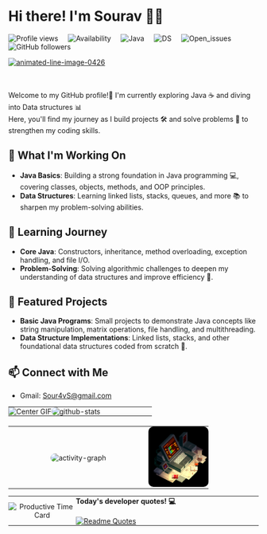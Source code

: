 # Hi there! I'm Sourav 👋✨

![Profile views](https://komarev.com/ghpvc/?username=Sour4vS&color=blue) &nbsp;&nbsp;&nbsp; ![Availability](https://img.shields.io/badge/Status-Active-green) &nbsp;&nbsp;&nbsp; ![Java](https://img.shields.io/badge/Java-Beginner-orange) &nbsp;&nbsp;&nbsp; ![DS](https://img.shields.io/badge/Data_Structures-Beginner-blue) &nbsp;&nbsp;&nbsp; ![Open_issues](https://img.shields.io/github/issues/Sour4vS/REPOSITORY_NAME?color=red) &nbsp;&nbsp;&nbsp; ![GitHub followers](https://img.shields.io/github/followers/Sour4vS?label=Followers&color=yellow)

<a href="https://www.animatedimages.org/cat-lines-562.htm">
  <img src="https://www.animatedimages.org/data/media/562/animated-line-image-0426.gif" 
       border="0" 
       alt="animated-line-image-0426" 
       width="1920" 
       height="2.3" />
</a>



<br><br>
Welcome to my GitHub profile!🌟 
I'm currently exploring Java ☕ and diving into Data structures 📊  <br>
Here, you'll find my journey as I build projects 🛠️ and solve problems 🧩 to strengthen my coding skills.

## 🔭 What I'm Working On

- **Java Basics**: Building a strong foundation in Java programming 💻, covering classes, objects, methods, and OOP principles.
- **Data Structures**: Learning linked lists, stacks, queues, and more 📚 to sharpen my problem-solving abilities.

## 🌱 Learning Journey

- **Core Java**: Constructors, inheritance, method overloading, exception handling, and file I/O.
- **Problem-Solving**: Solving algorithmic challenges to deepen my understanding of data structures and improve efficiency 🚀.

## 📂 Featured Projects

- **Basic Java Programs**: Small projects to demonstrate Java concepts like string manipulation, matrix operations, file handling, and multithreading.
- **Data Structure Implementations**: Linked lists, stacks, and other foundational data structures coded from scratch 🔢.

## 📫 Connect with Me

- Gmail: Sour4vS@gmail.com


<table align="center" style="width:80%; border-collapse: collapse; margin-bottom: 20px;">
    <tr>
        <td width="30%" align="center" style="border: none; padding: 0;">
            <img src="https://media.giphy.com/media/l2R0cvMrULqv6se4M/giphy.gif?cid=ecf05e47j1evqibdjuhutc2thiv7fah0cbo4996qbrn0mhu5&ep=v1_gifs_search&rid=giphy.gif&ct=g" alt="Center GIF" style="width: 100%; border: none;" />
        </td>
        <td width="70%" align="left" style="padding: 0;">
            <img src="https://github-readme-stats.vercel.app/api?username=Sour4vS&show_icons=true&theme=react&border_color=61dafb&hide_border=true" alt="github-stats" style="width: 100%; border-radius: 10px;" />
        </td>
    </tr>
</table>

<!-- Second Table -->
<table align="center" style="width:80%; border-collapse: collapse;">
    <tr>
        <td width="70%" align="center" style="padding: 0;">
            <img src="https://github-readme-activity-graph.vercel.app/graph?username=Sour4vS&theme=react-dark&bg_color=20232a&hide_border=true" alt="activity-graph" style="width: 100%; border-radius: 10px;" />
        </td>
        <td width="30%" align="center" style="padding: 0;">
            <img src="https://github.com/Sour4vS/Sour4vS/blob/main/829afba7de253e927c9c56bd58c4ba3d.gif" alt="Side GIF" style="width: 100%; border-radius: 10px;" />
        </td>
    </tr>
</table>
    
<table>
  <tr>
     <td width="27%" align="center" style="border: none; padding: 0;">
      <img src="https://github-profile-summary-cards.vercel.app/api/cards/productive-time?username=Sour4vS&theme=github_dark" alt="Productive Time Card" />
    </td>
    <td width="73%" align="left" style="padding: 0;">
    <strong>Today's developer quotes! 💻 </strong>
      <br><br>
        <a href="https://github.com/Sour4vS/github-readme-quotes">
        <img src="https://quotes-github-readme.vercel.app/api?type=horizontal&theme=swift&border=true" alt="Readme Quotes" />
      </a>
    </td>
  </tr>
</table>
